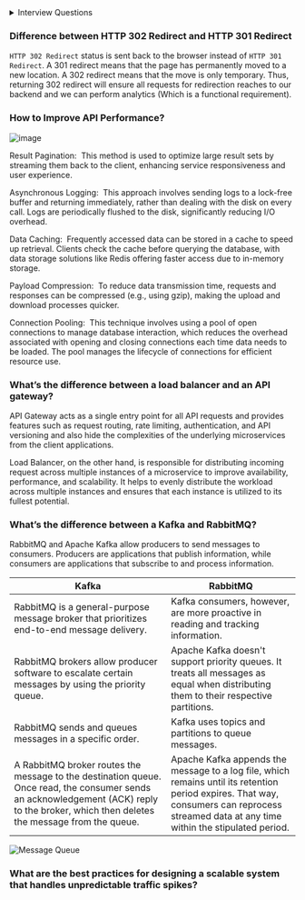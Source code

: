 
<details>
<summary>
  Interview Questions
</summary>

 1. [Difference between HTTP 302 Redirect and HTTP 301 Redirect](#difference-between-http-302-redirect-and-http-301-redirect)
 1. [How to Improve API Performance?](#how-to-improve-api-performance)
 2. [What’s the difference between a load balancer and an API gateway?](#whats-the-difference-between-a-load-balancer-and-an-api-gateway)
 3. [What’s the difference between a Kafka and RabbitMQ?](#whats-the-difference-between-a-kafka-and-rabbitmq)
 4. [What are the best practices for designing a scalable system that handles unpredictable traffic spikes?](#what-are-the-best-practices-for-designing-a-scalable-system-that-handles-unpredictable-traffic-spikes)
</details>

### Difference between HTTP 302 Redirect and HTTP 301 Redirect
`HTTP 302 Redirect` status is sent back to the browser instead of `HTTP 301 Redirect`. A 301 redirect means that the page has permanently moved to a new location. A 302 redirect means that the move is only temporary. Thus, returning 302 redirect will ensure all requests for redirection reaches to our backend and we can perform analytics (Which is a functional requirement).

### How to Improve API Performance?
![image](https://github.com/dhananjaya-poojari/Interview-preparation/assets/77887564/8d0ae19d-7ace-42e8-8db9-ff62739d4c4a)

Result Pagination: 
This method is used to optimize large result sets by streaming them back to the client, enhancing service responsiveness and user experience.

Asynchronous Logging: 
This approach involves sending logs to a lock-free buffer and returning immediately, rather than dealing with the disk on every call. Logs are periodically flushed to the disk, significantly reducing I/O overhead.

Data Caching: 
Frequently accessed data can be stored in a cache to speed up retrieval. Clients check the cache before querying the database, with data storage solutions like Redis offering faster access due to in-memory storage.

Payload Compression: 
To reduce data transmission time, requests and responses can be compressed (e.g., using gzip), making the upload and download processes quicker.

Connection Pooling: 
This technique involves using a pool of open connections to manage database interaction, which reduces the overhead associated with opening and closing connections each time data needs to be loaded. The pool manages the lifecycle of connections for efficient resource use.
### What’s the difference between a load balancer and an API gateway?
API Gateway acts as a single entry point for all API requests and provides features such as request routing, rate limiting, authentication, and API versioning and also hide the complexities of the underlying microservices from the client applications.

Load Balancer, on the other hand, is responsible for distributing incoming request across multiple instances of a microservice to improve availability, performance, and scalability. It helps to evenly distribute the workload across multiple instances and ensures that each instance is utilized to its fullest potential.

### What’s the difference between a Kafka and RabbitMQ?
RabbitMQ and Apache Kafka allow producers to send messages to consumers. Producers are applications that publish information, while consumers are applications that subscribe to and process information.

 | Kafka | RabbitMQ |
| ------------- | ------------- |
|RabbitMQ is a general-purpose message broker that prioritizes end-to-end message delivery.|Kafka consumers, however, are more proactive in reading and tracking information.|
|RabbitMQ brokers allow producer software to escalate certain messages by using the priority queue.|Apache Kafka doesn't support priority queues. It treats all messages as equal when distributing them to their respective partitions. |
|RabbitMQ sends and queues messages in a specific order. |Kafka uses topics and partitions to queue messages.|
|A RabbitMQ broker routes the message to the destination queue. Once read, the consumer sends an acknowledgement (ACK) reply to the broker, which then deletes the message from the queue.|Apache Kafka appends the message to a log file, which remains until its retention period expires. That way, consumers can reprocess streamed data at any time within the stipulated period.|

![Message Queue](https://github.com/dhananjaya-poojari/Interview-preparation/assets/77887564/5a350516-63c7-4c3d-b121-9ed7e2863023)

### What are the best practices for designing a scalable system that handles unpredictable traffic spikes?

